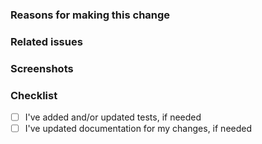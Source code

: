 ### Reasons for making this change

<!-- Add a reason for making this change here. -->

### Related issues

<!-- Add a reference to issues resolved, if applicable (for example, "fixes #1"). -->

### Screenshots

<!-- Add screenshots, if necessary -->

### Checklist

* [ ] I've added and/or updated tests, if needed
* [ ] I've updated documentation for my changes, if needed
